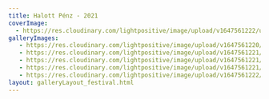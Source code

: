```yaml
---
title: Halott Pénz - 2021
coverImage:
  - https://res.cloudinary.com/lightpositive/image/upload/v1647561222/uploads/Halott%20P%C3%A9nz%20-%202021/HP.jpg
galleryImages:
   - https://res.cloudinary.com/lightpositive/image/upload/v1647561220/uploads/Halott%20P%C3%A9nz%20-%202021/HP2.jpg
   - https://res.cloudinary.com/lightpositive/image/upload/v1647561221/uploads/Halott%20P%C3%A9nz%20-%202021/HP3.jpg
   - https://res.cloudinary.com/lightpositive/image/upload/v1647561221/uploads/Halott%20P%C3%A9nz%20-%202021/HP4.jpg
   - https://res.cloudinary.com/lightpositive/image/upload/v1647561221/uploads/Halott%20P%C3%A9nz%20-%202021/HP1.jpg
   - https://res.cloudinary.com/lightpositive/image/upload/v1647561222/uploads/Halott%20P%C3%A9nz%20-%202021/HP.jpg
layout: galleryLayout_festival.html
---
```

